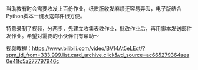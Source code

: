    当助教有时会需要收发上百份作业，纸质版收发麻烦还容易弄丢，电子版结合Python脚本一键发送邮件很方便。  

   特意录制了视频，分两步，先建立收集表收作业，批改作业后，再用脚本发送邮件发作业。希望对需要的小伙伴们有帮助～  

视频教程：https://www.bilibili.com/video/BV14At5eLEqt/?spm_id_from=333.999.list.card_archive.click&vd_source=ac665279364aea0e41fc5a277797946c  
